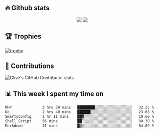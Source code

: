 ## &#128293; Github stats

<!-- GitHub Readme Streak Stats - https://github.com/DenverCoder1/github-readme-streak-stats -->
<p align="center">

<picture>
  <source 
    srcset="https://github-readme-stats.vercel.app/api?username=clivewalkden&count_private=true&show_icons=true&theme=darcula"
    media="(prefers-color-scheme: dark)"
  />
  <source
    srcset="https://github-readme-stats.vercel.app/api?username=clivewalkden&count_private=true&show_icons=true&theme=calm"
    media="(prefers-color-scheme: light), (prefers-color-scheme: no-preference)"
  />
  <img src="https://github-readme-stats.vercel.app/api?username=clivewalkden&count_private=true&show_icons=true&theme=darcula" />
</picture>

<a href="https://git.io/streak-stats" target="_blank">
  <img src="http://github-readme-streak-stats.herokuapp.com?user=clivewalkden&theme=darcula&date_format=j%20M%5B%20Y%5D" />
</a>

</p>

## &#127942; Trophies
[![trophy](https://github-profile-trophy.vercel.app/?username=clivewalkden&theme=onedark)](https://github.com/clivewalkden/github-profile-trophy)

## &#129309; Contributions
![Clive's GitHub Contributor stats](https://github-contributor-stats.vercel.app/api?username=clivewalkden)

## &#128202; This week I spent my time on
<!--START_SECTION:waka-->

```txt
PHP              3 hrs 39 mins   ████████░░░░░░░░░░░░░░░░░   32.35 %
Go               2 hrs 40 mins   ██████░░░░░░░░░░░░░░░░░░░   23.68 %
SmartyConfig     1 hr 11 mins    ██▓░░░░░░░░░░░░░░░░░░░░░░   10.60 %
Shell Script     56 mins         ██░░░░░░░░░░░░░░░░░░░░░░░   08.30 %
Markdown         31 mins         █▒░░░░░░░░░░░░░░░░░░░░░░░   04.69 %
```

<!--END_SECTION:waka-->
